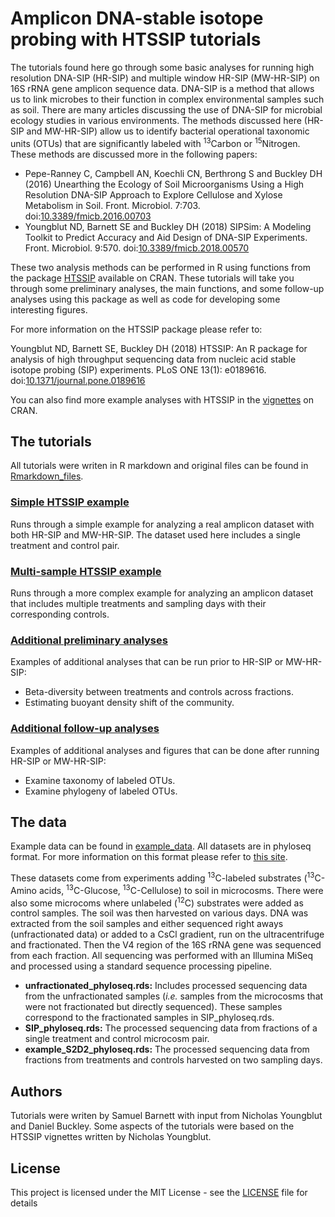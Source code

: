 # Amplicon DNA-stable isotope probing with HTSSIP tutorials

The tutorials found here go through some basic analyses for running high resolution DNA-SIP (HR-SIP) and
multiple window HR-SIP (MW-HR-SIP) on 16S rRNA gene amplicon sequence data. DNA-SIP is a method that allows us to link
microbes to their function in complex environmental samples such as soil. There are many articles discussing the use of DNA-SIP
for microbial ecology studies in various environments. The methods discussed here (HR-SIP and MW-HR-SIP) allow us to identify bacterial
operational taxonomic units (OTUs) that are significantly labeled with <sup>13</sup>Carbon or <sup>15</sup>Nitrogen. These methods are discussed more in the following papers:

* Pepe-Ranney C, Campbell AN, Koechli CN, Berthrong S and Buckley DH (2016) 
Unearthing the Ecology of Soil Microorganisms Using a High Resolution DNA-SIP Approach to Explore Cellulose and Xylose Metabolism in Soil. 
Front. Microbiol. 7:703. doi:[10.3389/fmicb.2016.00703](https://doi.org/10.3389/fmicb.2016.00703)
* Youngblut ND, Barnett SE and Buckley DH (2018) 
SIPSim: A Modeling Toolkit to Predict Accuracy and Aid Design of DNA-SIP Experiments. 
Front. Microbiol. 9:570. doi:[10.3389/fmicb.2018.00570](https://doi.org/10.3389/fmicb.2018.00570)

These two analysis methods can be performed in R using functions from the package [HTSSIP](https://cran.r-project.org/web/packages/HTSSIP/index.html)
available on CRAN. These tutorials will take you through some preliminary analyses, the main functions, and some follow-up analyses using this package as well as code for developing some interesting figures.

For more information on the HTSSIP package please refer to:

Youngblut ND, Barnett SE, Buckley DH (2018) 
HTSSIP: An R package for analysis of high throughput sequencing data from nucleic acid stable isotope probing (SIP) experiments. 
PLoS ONE 13(1): e0189616. doi:[10.1371/journal.pone.0189616](https://doi.org/10.1371/journal.pone.0189616) 

You can also find more example analyses with HTSSIP in the [vignettes](https://cran.r-project.org/web/packages/HTSSIP/vignettes/HTSSIP_intro.html) on CRAN.

## The tutorials

All tutorials were writen in R markdown and original files can be found in [Rmarkdown_files](Rmarkdown_files/).

### [Simple HTSSIP example](Chapter_Examples.html)
Runs through a simple example for analyzing a real amplicon dataset with both HR-SIP and MW-HR-SIP.
The dataset used here includes a single treatment and control pair.

### [Multi-sample HTSSIP example](HRSIP_multiple_samples.html)
Runs through a more complex example for analyzing an amplicon dataset that includes multiple treatments and sampling days with their corresponding controls.

### [Additional preliminary analyses](addl_prelim_analyses.html)
Examples of additional analyses that can be run prior to HR-SIP or MW-HR-SIP:

* Beta-diversity between treatments and controls across fractions.
* Estimating buoyant density shift of the community.

### [Additional follow-up analyses](addl_further_analyses.html)
Examples of additional analyses and figures that can be done after running HR-SIP or MW-HR-SIP:

* Examine taxonomy of labeled OTUs.
* Examine phylogeny of labeled OTUs.
 

## The data

Example data can be found in [example_data](example_data/).
All datasets are in phyloseq format. For more information on this format please refer to [this site](https://joey711.github.io/phyloseq/).

These datasets come from experiments adding <sup>13</sup>C-labeled substrates 
(<sup>13</sup>C-Amino acids, <sup>13</sup>C-Glucose, <sup>13</sup>C-Cellulose) 
to soil in microcosms. There were also some microcoms where unlabeled (<sup>12</sup>C)
substrates were added as control samples. The soil was then harvested on various days. DNA was extracted
from the soil samples and either sequenced right aways (unfractionated data) or added to a CsCl gradient,
run on the ultracentrifuge and fractionated. Then the V4 region of the 16S rRNA gene was sequenced
from each fraction. All sequencing was performed with an Illumina MiSeq and processed using a standard sequence processing pipeline.

* **unfractionated_phyloseq.rds:** Includes processed sequencing data from the unfractionated samples (*i.e.* samples from the microcosms that were not fractionated but directly sequenced). These samples correspond to the fractionated samples in SIP_phyloseq.rds.  
* **SIP_phyloseq.rds:** The processed sequencing data from fractions of a single treatment and control microcosm pair.
* **example_S2D2_phyloseq.rds:** The processed sequencing data from fractions from treatments and controls harvested on two sampling days.

## Authors
Tutorials were writen by Samuel Barnett with input from Nicholas Youngblut
and Daniel Buckley. Some aspects of the tutorials were based on the HTSSIP
vignettes written by Nicholas Youngblut.

## License
This project is licensed under the MIT License - see the [LICENSE](LICENSE) file for details

